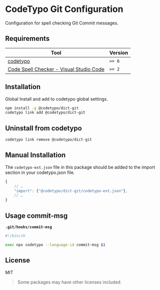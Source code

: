 # CodeTypo Git Configuration

Configuration for spell checking Git Commit messages.

## Requirements

| Tool                                                                                                                                 | Version |
| ------------------------------------------------------------------------------------------------------------------------------------ | ------- |
| [codetypo](https://github.com/khulnasoft/codetypo)                                                                               | `>= 6`  |
| [Code Spell Checker - Visual Studio Code](https://marketplace.visualstudio.com/items?itemName=streetsidesoftware.code-spell-checker) | `>= 2`  |

## Installation

Global Install and add to codetypo global settings.

```sh
npm install -g @codetypo/dict-git
codetypo link add @codetypo/dict-git
```

## Uninstall from codetypo

```sh
codetypo link remove @codetypo/dict-git
```

## Manual Installation

The `codetypo-ext.json` file in this package should be added to the import section in your codetypo.json file.

```javascript
{
    // …
    "import": ["@codetypo/dict-git/codetypo-ext.json"],
    // …
}
```

## Usage commit-msg

**`.git/hooks/commit-msg`**

```sh
#!/bin/sh

exec npx codetypo --language-id commit-msg $1
```

## License

MIT

> Some packages may have other licenses included.
